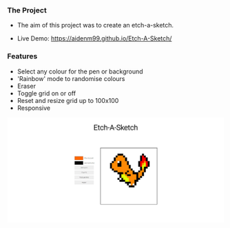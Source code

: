 ### The Project

- The aim of this project was to create an etch-a-sketch.

- Live Demo: https://aidenm99.github.io/Etch-A-Sketch/

### Features

- Select any colour for the pen or background
- 'Rainbow' mode to randomise colours
- Eraser
- Toggle grid on or off
- Reset and resize grid up to 100x100
- Responsive

![](./Etch-A-Sketch.png)

